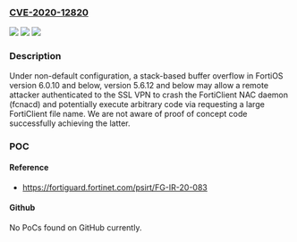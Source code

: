 ### [CVE-2020-12820](https://cve.mitre.org/cgi-bin/cvename.cgi?name=CVE-2020-12820)
![](https://img.shields.io/static/v1?label=Product&message=FortiOS&color=blue)
![](https://img.shields.io/static/v1?label=Version&message=6.0.0%3C%3D%206.0.10%20&color=brighgreen)
![](https://img.shields.io/static/v1?label=Vulnerability&message=Execute%20unauthorized%20code%20or%20commands&color=brighgreen)

### Description

Under non-default configuration, a stack-based buffer overflow in FortiOS version 6.0.10 and below, version 5.6.12 and below may allow a remote attacker authenticated to the SSL VPN to crash the FortiClient NAC daemon (fcnacd) and potentially execute arbitrary code via requesting a large FortiClient file name. We are not aware of proof of concept code successfully achieving the latter.

### POC

#### Reference
- https://fortiguard.fortinet.com/psirt/FG-IR-20-083

#### Github
No PoCs found on GitHub currently.

